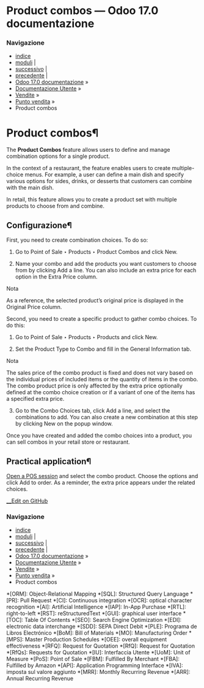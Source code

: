 # Product combos — Odoo 17.0 documentazione

### Navigazione

  * [indice](../../../genindex.html "Indice generale")
  * [moduli](../../../py-modindex.html "Indice del modulo Python") |
  * [successivo](shop.html "Shop features") |
  * [precedente](self_order.html "Self-ordering") |
  * [Odoo 17.0 documentazione](../../../index-2.html) »
  * [Documentazione Utente](../../../applications.html) »
  * [Vendite](../../sales.html) »
  * [Punto vendita](../point_of_sale.html) »
  * Product combos



# Product combos¶

The **Product Combos** feature allows users to define and manage combination options for a single product.

In the context of a restaurant, the feature enables users to create multiple-choice menus. For example, a user can define a main dish and specify various options for sides, drinks, or desserts that customers can combine with the main dish.

In retail, this feature allows you to create a product set with multiple products to choose from and combine.

## Configurazione¶

First, you need to create combination choices. To do so:

  1. Go to Point of Sale ‣ Products ‣ Product Combos and click New.

  2. Name your combo and add the products you want customers to choose from by clicking Add a line. You can also include an extra price for each option in the Extra Price column.




Nota

As a reference, the selected product’s original price is displayed in the Original Price column.

Second, you need to create a specific product to gather combo choices. To do this:

  1. Go to Point of Sale ‣ Products ‣ Products and click New.

  2. Set the Product Type to Combo and fill in the General Information tab.

Nota

The sales price of the combo product is fixed and does not vary based on the individual prices of included items or the quantity of items in the combo. The combo product price is only affected by the extra price optionally defined at the combo choice creation or if a variant of one of the items has a specified extra price.

  3. Go to the Combo Choices tab, click Add a line, and select the combinations to add. You can also create a new combination at this step by clicking New on the popup window.




Once you have created and added the combo choices into a product, you can sell combos in your retail store or restaurant.

## Practical application¶

[Open a POS session](../point_of_sale.html#pos-session-start) and select the combo product. Choose the options and click Add to order. As a reminder, the extra price appears under the related choices.

[ __Edit on GitHub](https://github.com/odoo/documentation/edit/17.0/content/applications/sales/point_of_sale/combos.rst)

### Navigazione

  * [indice](../../../genindex.html "Indice generale")
  * [moduli](../../../py-modindex.html "Indice del modulo Python") |
  * [successivo](shop.html "Shop features") |
  * [precedente](self_order.html "Self-ordering") |
  * [Odoo 17.0 documentazione](../../../index-2.html) »
  * [Documentazione Utente](../../../applications.html) »
  * [Vendite](../../sales.html) »
  * [Punto vendita](../point_of_sale.html) »
  * Product combos


  *[ORM]: Object-Relational Mapping
  *[SQL]: Structured Query Language
  *[PR]: Pull Request
  *[CI]: Continuous integration
  *[OCR]: optical character recognition
  *[AI]: Artificial Intelligence
  *[IAP]: In-App Purchase
  *[RTL]: right-to-left
  *[RST]: reStructuredText
  *[GUI]: graphical user interface
  *[TOC]: Table Of Contents
  *[SEO]: Search Engine Optimization
  *[EDI]: electronic data interchange
  *[SDD]: SEPA Direct Debit
  *[PLE]: Programa de Libros Electrónico
  *[BoM]: Bill of Materials
  *[MO]: Manufacturing Order
  *[MPS]: Master Production Schedules
  *[OEE]: overall equipment effectiveness
  *[RFQ]: Request for Quotation
  *[RfQ]: Request for Quotation
  *[RfQs]: Requests for Quotation
  *[IU]: Interfaccia Utente
  *[UoM]: Unit of Measure
  *[PoS]: Point of Sale
  *[FBM]: Fulfilled By Merchant
  *[FBA]: Fulfilled by Amazon
  *[API]: Application Programming Interface
  *[IVA]: imposta sul valore aggiunto
  *[MRR]: Monthly Recurring Revenue
  *[ARR]: Annual Recurring Revenue